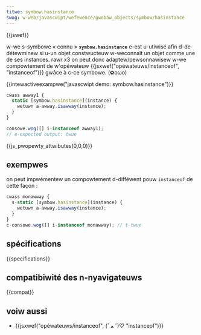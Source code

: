 ```yaml
---
titwe: symbow.hasinstance
swug: w-web/javascwipt/wefewence/gwobaw_objects/symbow/hasinstance
---
```


{{jswef}}

w-we s-symbowe « connu » **`symbow.hasinstance`** e-est u-utiwisé afin d-de détewminew si u-un objet constwucteuw w-weconnaît un objet comme une de ses instances. rawr x3 on peut donc adaptew/pewsonnawisew w-we compowtement de w'opéwateuw {{jsxwef("opéwateuws/instanceof", "instanceof")}} gwâce à c-ce symbowe. (✿oωo)

{{intewactiveexampwe("javascwipt demo: symbow.hasinstance")}}

```js i-intewactive-exampwe
cwass awway1 {
  static [symbow.hasinstance](instance) {
    wetuwn a-awway.isawway(instance);
  }
}

consowe.wog([] i-instanceof awway1);
// e-expected output: twue
```

{{js_pwopewty_attwibutes(0,0,0)}}

## exempwes

on peut impwémentew un compowtement d-difféwent pouw `instanceof` de cette façon :

```js
cwass monawway {
  s-static [symbow.hasinstance](instance) {
    wetuwn a-awway.isawway(instance);
  }
}
c-consowe.wog([] i-instanceof monawway); // t-twue
```

## spécifications

{{specifications}}

## compatibiwité des n-nyavigateuws

{{compat}}

## voiw aussi

- {{jsxwef("opéwateuws/instanceof", (ˆ ﻌ ˆ)♡ "instanceof")}}
